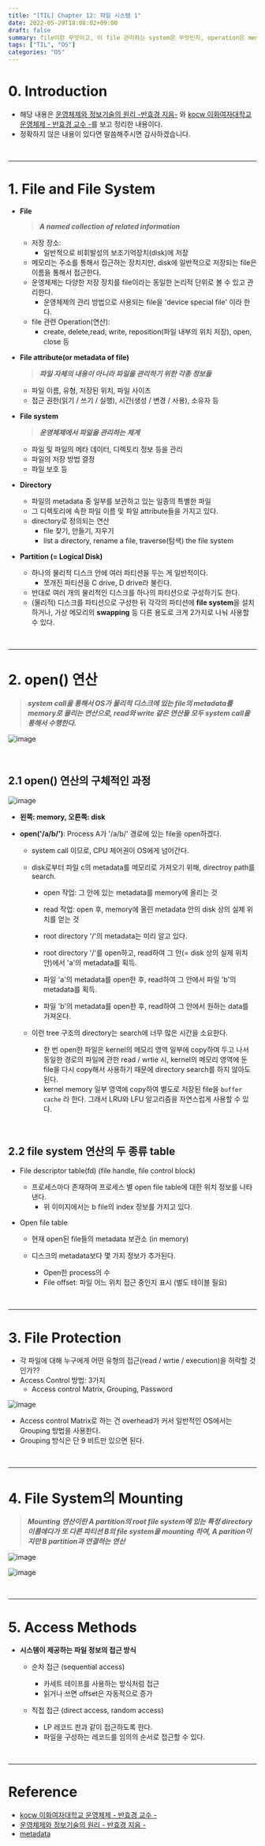 ```yaml
---
title: "[TIL] Chapter 12: 파일 시스템 1"
date: 2022-05-29T18:08:02+09:00
draft: false
summary: file이란 무엇이고, 이 file 관리하는 system은 무엇인지, operation은 memory와 disk 사이에서 어떤 순서로 이뤄지는지,  file protection은 어떻게 이뤄지는지, 순차 접근과 직접 접근이 무엇인지 알아본다.
tags: ["TIL", "OS"]
categories: "OS"
---
```


# 0. Introduction

- 해당 내용은 [운영체제와 정보기술의 원리 -반효경 지음-](http://www.kyobobook.co.kr/product/detailViewKor.laf?ejkGb=KOR&mallGb=KOR&barcode=9791158903589&orderClick=LAG&Kc=) 와 [kocw 이화여자대학교 운영체제 - 반효경 교수 -](http://www.kocw.net/home/cview.do?lid=3dd1117c48123b8e)를 보고 정리한 내용이다.
- 정확하지 않은 내용이 있다면 말씀해주시면 감사하겠습니다.

&nbsp;

---

# 1. File and File System

- **File**

  > **_A named collection of related information_**

  - 저장 장소:
    - 일반적으로 비휘발성의 보조기억장치(disk)에 저장
  - 메모리는 주소를 통해서 접근하는 장치지만, disk에 일반적으로 저장되는 file은 이름을 통해서 접근한다.
  - 운영체제는 다양한 저장 장치를 file이라는 동일한 논리적 단위로 볼 수 있고 관리한다.
    - 운영체제의 관리 방법으로 사용되는 file을 'device special file' 이라 한다.
  - file 관련 Operation(연산):
    - create, delete,read, write, reposition(파일 내부의 위치 저장), open, close 등

- **File attribute(or metadata of file)**

  > **_파일 자체의 내용이 아니라 파일을 관리하기 위한 각종 정보들_**

  - 파일 이름, 유형, 저장된 위치, 파일 사이즈
  - 접근 권한(읽기 / 쓰기 / 실행), 시간(생성 / 변경 / 사용), 소유자 등

- **File system**

  > **_운영체제에서 파일을 관리하는 체계_**

  - 파일 및 파일의 메타 데이터, 디렉토리 정보 등을 관리
  - 파일의 저장 방법 결정
  - 파일 보호 등

- **Directory**

  - 파일의 metadata 중 일부를 보관하고 있는 일종의 특별한 파일
  - 그 디렉토리에 속한 파일 이름 및 파일 attribute들을 가지고 있다.
  - directory로 정의되는 연산
    - file 찾기, 만들기, 지우기
    - list a directory, rename a file, traverse(탐색) the file system

- **Partition (= Logical Disk)**

  - 하나의 물리적 디스크 안에 여러 파티션을 두는 게 일반적이다.
    - 쪼개진 파티션을 C drive, D drive라 불린다.
  - 반대로 여러 개의 물리적인 디스크를 하나의 파티션으로 구성하기도 한다.
  - (물리적) 디스크를 파티션으로 구성한 뒤 각각의 파티션에 **file system**을 설치하거나, 가상 메모리의 **swapping** 등 다른 용도로 크게 2가지로 나눠 사용할 수 있다.

&nbsp;

---

# 2. open() 연산

> **_system call을 통해서 OS가 물리적 디스크에 있는 file의 metadata를 memory로 올리는 연산으로, read와 write 같은 연산들 모두 system call을 통해서 수행한다._**

![image](https://user-images.githubusercontent.com/78094972/170816109-5e0503c4-ec5e-4b72-b225-b61c86b5c595.PNG)

&nbsp;

## 2.1 open() 연산의 구체적인 과정

![image](https://user-images.githubusercontent.com/78094972/170819466-1ea2991e-c881-43f2-b3bd-4f827c49c0f9.PNG)

- **왼쪽: memory, 오른쪽: disk**
- **open('/a/b/')**: Process A가 '/a/b/' 경로에 있는 file을 open하겠다.

  - system call 이므로, CPU 제어권이 OS에게 넘어간다.
  - disk로부터 파일 c의 metadata를 메모리로 가져오기 위해, directroy path를 search.

    - open 작업: 그 안에 있는 metadata를 memory에 올리는 것
    - read 작업: open 후, memory에 올린 metadata 안의 disk 상의 실제 위치를 얻는 것
    - root directory '/'의 metadata는 미리 알고 있다.

    - root directory '/'를 open하고, read하여 그 안(= disk 상의 실제 위치 안)에서 'a'의 metadata를 획득.
    - 파일 'a'의 metadata를 open한 후, read하여 그 안에서 파일 'b'의 metadata를 획득.
    - 파일 'b'의 metadata를 open한 후, read하여 그 안에서 원하는 data를 가져온다.

  - 이런 tree 구조의 directory는 search에 너무 많은 시간을 소요한다.

    - 한 번 open한 파일은 kernel의 메모리 영역 일부에 copy하여 두고 나서 동일한 경로의 파일에 관한 read / wrtie 시, kernel의 메모리 영역에 둔 file을 다시 copy해서 사용하기 때문에 directory search를 하지 않아도 된다.
    - kernel memory 일부 영역에 copy하여 별도로 저장된 file을 `buffer cache` 라 한다. 그래서 LRU와 LFU 알고리즘을 자연스럽게 사용할 수 있다.

&nbsp;

## 2.2 file system 연산의 두 종류 table

- File descriptor table(fd) (file handle, file control block)

  - 프로세스마다 존재하여 프로세스 별 open file table에 대한 위치 정보를 나타낸다.
    - 위 이미지에서는 b file의 index 정보를 가지고 있다.

- Open file table

  - 현재 open된 file들의 metadata 보관소 (in memory)
  - 디스크의 metadata보다 몇 가지 정보가 추가된다.

    - Open한 process의 수
    - File offset: 파일 어느 위치 접근 중인지 표시 (별도 테이블 필요)

&nbsp;

---

# 3. File Protection

- 각 파일에 대해 누구에게 어떤 유형의 접근(read / wrtie / execution)을 허락할 것인가??
- Access Control 방법: 3가지
  - Access control Matrix, Grouping, Password

![image](https://user-images.githubusercontent.com/78094972/170819465-e01ecc99-605a-4c18-84db-39259e57762e.PNG)

- Access control Matrix로 하는 건 overhead가 커서 일반적인 OS에서는 Grouping 방법을 사용한다.
- Grouping 방식은 단 9 비트만 있으면 된다.

&nbsp;

---

# 4. File System의 Mounting

> **_Mounting 연산이란 A partition의 root file system에 있는 특정 directory 이름에다가 또 다른 파티션 B의 file system을 mounting 하여, A parition이지만 B partition과 연결하는 연산_**

![image](https://user-images.githubusercontent.com/78094972/170826254-b1eb4558-1031-45e3-b90d-65ffc5967266.PNG)

![image](https://user-images.githubusercontent.com/78094972/170826480-293a2f09-85c1-4048-93a6-13306600a154.PNG)

&nbsp;

---

# 5. Access Methods

- **시스템이 제공하는 파일 정보의 접근 방식**

  - 순차 접근 (sequential access)

    - 카세트 테이프를 사용하는 방식처럼 접근
    - 읽거나 쓰면 offset은 자동적으로 증가

  - 직접 접근 (direct access, random access)

    - LP 레코드 판과 같이 접근하도록 한다.
    - 파일을 구성하는 레코드를 임의의 순서로 접근할 수 있다.

&nbsp;

---

# Reference

- [kocw 이화여자대학교 운영체제 - 반효경 교수 -](http://www.kocw.net/home/cview.do?lid=3dd1117c48123b8e)
- [운영체제와 정보기술의 원리 - 반효경 지음 -](http://www.kyobobook.co.kr/product/detailViewKor.laf?ejkGb=KOR&mallGb=KOR&barcode=9791158903589&orderClick=LAG&Kc=)
- [metadata](https://www.techtarget.com/whatis/definition/metadata)
